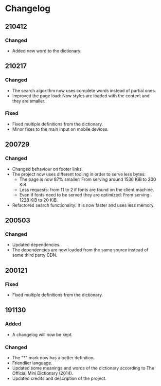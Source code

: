 # Changelog

## 210412
### Changed
- Added new word to the dictionary.

## 210217
### Changed
- The search algorithm now uses complete words instead of partial ones.
- Improved the page load: Now styles are loaded with the content and they are smaller.

### Fixed
- Fixed multiple definitions from the dictionary.
- Minor fixes to the main input on mobile devices.

## 200729
### Changed
- Changed behaviour on footer links.
- The project now uses different tooling in order to serve less bytes:
    - The page is now 87% smaller: From serving around 1536 KiB to 200 KiB.
    - Less requests: from 11 to 2 if fonts are found on the client machine.
    - Even if fonts need to be served they are optimized: From serving 1228 KiB to 20 KiB.
- Refactored search functionality: It is now faster and uses less memory.

## 200503
### Changed
- Updated dependencies.
- The dependencies are now loaded from the same source instead of some third party CDN.

## 200121
### Fixed
- Fixed multiple definitions from the dictionary.

## 191130
### Added
- A changelog will now be kept.

### Changed
- The "*" mark now has a better definition.
- Friendlier language.
- Updated some meanings and words of the dictionary according to The Official Mini Dictionary (2014).
- Updated credits and description of the project.
